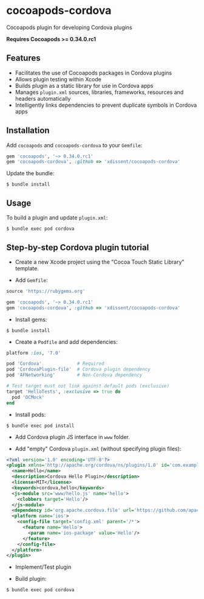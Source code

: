 # cocoapods-cordova

Cocoapods plugin for developing Cordova plugins

**Requires Cocoapods >= 0.34.0.rc1**

## Features

* Facilitates the use of Cocoapods packages in Cordova plugins
* Allows plugin testing within Xcode
* Builds plugin as a static library for use in Cordova apps
* Manages `plugin.xml` sources, libraries, frameworks, resources and
  headers automatically
* Intelligently links dependencies to prevent duplicate symbols in Cordova apps

## Installation

Add `cocoapods` and `cocoapods-cordova` to your `Gemfile`:

```ruby
gem 'cocoapods', '~> 0.34.0.rc1'
gem 'cocoapods-cordova', :github => 'xdissent/cocoapods-cordova'
```

Update the bundle:

```console
$ bundle install
```

## Usage

To build a plugin and update `plugin.xml`:

```console
$ bundle exec pod cordova
```

## Step-by-step Cordova plugin tutorial

* Create a new Xcode project using the "Cocoa Touch Static Library" template.

* Add `Gemfile`:

```ruby
source 'https://rubygems.org'

gem 'cocoapods', '~> 0.34.0.rc1'
gem 'cocoapods-cordova', :github => 'xdissent/cocoapods-cordova'
```

* Install gems:

```console
$ bundle install
```

* Create a `Podfile` and add dependencies:

```ruby
platform :ios, '7.0'

pod 'Cordova'             # Required
pod 'CordovaPlugin-file'  # Cordova plugin dependency
pod 'AFNetworking'        # Non-Cordova dependency

# Test target must not link against default pods (exclusive)
target 'HelloTests', :exclusive => true do
  pod 'OCMock'
end
```

* Install pods:

```console
$ bundle exec pod install
```

* Add Cordova plugin JS interface in `www` folder.

* Add "empty" Cordova `plugin.xml` (without specifying plugin files):

```xml
<?xml version='1.0' encoding='UTF-8'?>
<plugin xmlns='http://apache.org/cordova/ns/plugins/1.0' id='com.example.hello' version='0.0.1'>
  <name>Hello</name>
  <description>Cordova Hello Plugin</description>
  <license>MIT</license>
  <keywords>cordova,hello</keywords>
  <js-module src='www/hello.js' name='hello'>
    <clobbers target='Hello'/>
  </js-module>
  <dependency id='org.apache.cordova.file' url='https://github.com/apache/cordova-plugin-file.git' commit='r1.0.1'/>
  <platform name='ios'>
    <config-file target='config.xml' parent='/*'>
      <feature name='Hello'>
        <param name='ios-package' value='Hello'/>
      </feature>
    </config-file>
  </platform>
</plugin>
```

* Implement/Test plugin

* Build plugin:

```console
$ bundle exec pod cordova
```
